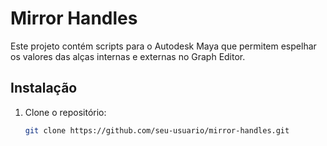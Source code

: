 # Mirror Handles

Este projeto contém scripts para o Autodesk Maya que permitem espelhar os valores das alças internas e externas no Graph Editor.

## Instalação

1. Clone o repositório:
   ```bash
   git clone https://github.com/seu-usuario/mirror-handles.git
